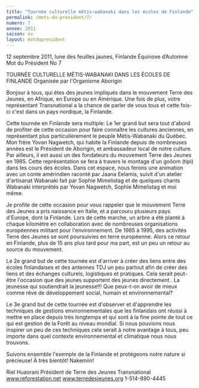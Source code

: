 ```yaml
---
title: "Tournée culturelle métis-wabanaki dans les écoles de Finlande"
permalink: /mots-du-president/7/
numero: 7
annee: 2011
saison: xx
layout: motdupresident
---
```

12 septembre 2011, lune des feuilles jaunes, Finlande
Équinoxe d’Automne
Mot du Président No 7

TOURNÉE CULTURELLE MÉTIS-WABANAKI DANS LES ÉCOLES DE FINLANDE
Organisée par l'Organisme Aborigin

Bonjour à tous, qui êtes des jeunes impliqués dans le mouvement Terre des Jeunes, en Afrique, en Europe ou en Amérique.
Une fois de plus, votre représentant Transnational a la chance de parler de vous tous et cette fois-ci c'est dans un pays nordique, la Finlande.

Cette tournée en Finlande sera multiple: Le 1er grand but sera tout d'abord de profiter de cette occasion pour faire connaître les cultures anciennes, en représentant plus particulièrement le peuple Métis-Wabanaki du Québec. Mon frère Yovan Nagwetch, qui habite la Finlande depuis de nombreuses années est le Président de Aborigin, et ambassadeur local de notre culture. Par ailleurs, il est aussi un des fondateurs du mouvement Terre des Jeunes en 1985. Cette représentation se fera à travers le montage d'un goôom (tipi) dans les cours des écoles. Dans cet espace, nous ferons une animation avec un conte amérindien raconté par Jaana Eelamis, suivit d'un atelier d'artisanat Wabanaki fait par Sophie Mimelistag et de quelques chants Wabanaki interprétés par Yovan Nagwetch, Sophie Mimelistag et moi même.

Je profite de cette occasion pour vous rappeler que le mouvement Terre des Jeunes a pris naissance en Italie, et a parcouru plusieurs pays d'Europe, dont la Finlande. Lors de cette marche, un arbre a été planté à chaque kilomètre en collaboration avec de nombreuses organisations européennes militant pour l'environnement. De 1985 à 1995, des activités Terre des Jeunes se sont poursuivies en terre européenne.
Alors ce retour en Finlande, plus de 15 ans plus tard pour ma part, est un peu un retour au source du mouvement.

Le 2e grand but de cette tournée est d'arriver à créer des liens entre des écoles finlandaises et des antennes TDJ un peu partout afin de créer des liens et des échanges culturels, logistiques et pratiques. Cela serait peut-être l'occasion que des jeunes supportent des jeunes directement.. La jeunesse qui soutiendrait la jeunesse!!! Que peux-t-on avoir de mieux comme rêve de développement social, humain et environnemental?

Le 3e grand but de cette tournée est d'observer et d'apprendre les techniques de gestions environnementales que les finlandais ont réussi à mettre en place depuis très longtemps et qui sont à la fine pointe de tout ce qui est gestion de la Forêt au niveau mondial. Si nous pouvions nous inspirer un peu de ces techniques cela serait à notre avantage à tous, peu importe dans quel contexte environnemental et climatique nous nous trouvons.

Suivons ensemble l'exemple de la Finlande et protégeons notre nature si précieuse!
À très bientôt! Nakemiin!

Riel Huaorani
Président de Terre des Jeunes Transnational
www.reforestation.net
www.terredesjeunes.org  1-514-890-4445
